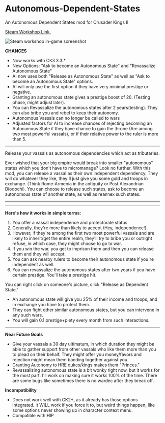 
# Autonomous-Dependent-States
An Autonomous Dependent States mod for Crusader Kings II 

 [Steam Workshop Link.](https://steamcommunity.com/sharedfiles/filedetails/?id=1665029657)

![Steam workshop in-game screenshot](https://i.imgur.com/GNnWFsa.jpg)

**CHANGES**
- Now works with CK3 3.3.*
- New Options: "Ask to become an Autonomous State" and "Revassalize Autonomous State"
- AI now uses both "Release as Autonomous State" as well as "Ask to become an Autonomous State" options.
- AI will only use the first option if they have very minimal prestige or negative.
- Granting an autonomous state gives a prestige boost of 20. (Testing phase, might adjust later).
- You can Revassalize the autonomous states after 2 years(testing). They can also bribe you and rebel to keep their autonomy.
- Autonomous Vassals can no longer be called to wars
- Adjusted factors for AI to increase chances of rejecting becoming an Autonomous State if they have chance to gain the throne (Are among two most powerful vassals), or if their relative power to the ruler is more than 5.


------------

Release your vassals as autonomous dependencies which act as tributaries.

Ever wished that your big empire would break into smaller "autonomous" states which you don't have to micromanage? Look no further. With this mod, you can release a vassal as their own independent dependency. They will do whatever they like, they'll just give you some gold and troops in exchange. (Think Rome-Armenia in the antiquity or Post Alexandrian Diodochi). You can choose to release such states, ask to become an autonomous state of another state, as well as reannex such states.


------------






----

**Here's how it works in simple terms:**

1. You offer a vassal independence and protectorate status.
2. Generally, they're more than likely to accept (Hey, independence!).
3.  However, if they're among the first two most powerful vassals and are likely to inherit/get the entire realm, they'll try to bribe you or outright refuse, in which case, they might choose to go to war.
4.  If you win the war, you get to imprison them and then you can release them and they will accept.
5. You can ask nearby rulers to become their autonomous state if you're independent as well.
6. You can revassalize the autonomous states after two years if you have certain prestige. You'll take a prestige hit.

You can right click on someone's picture, click "Release as Dependent State."

- An autonomous state will give you 25% of their income and troops, and in exchange you have to protect them.
- They can fight other similar autonomous states, but you can intervene in any such wars.
- You will gain 0.1 prestige+piety every month from such interactions. 
--------

**Near Future Goals**

- Give your vassals a 30 day ultimatum, in which duration they might be able to gather support from other vassals who like them more than you to plead on their behalf. They might offer you money/favors and rejection might mean them banding together against you.
- Granting Autonomy to HRE dukes/kings makes them "Princes."
- Revassalizing autonomous state is a bit wonky right now, but it works for the most part. I'll work on making sure it works 100% of the time. There are some bugs like sometimes there is no wardec after they break off.


**Incompatibility**

 - Does not work well with CK2+, as it already has those options
   integrated. It WILL work if you force it to, but weird things happen,
   like some options never showing up in character context menu.
-   Compatible with HIP



